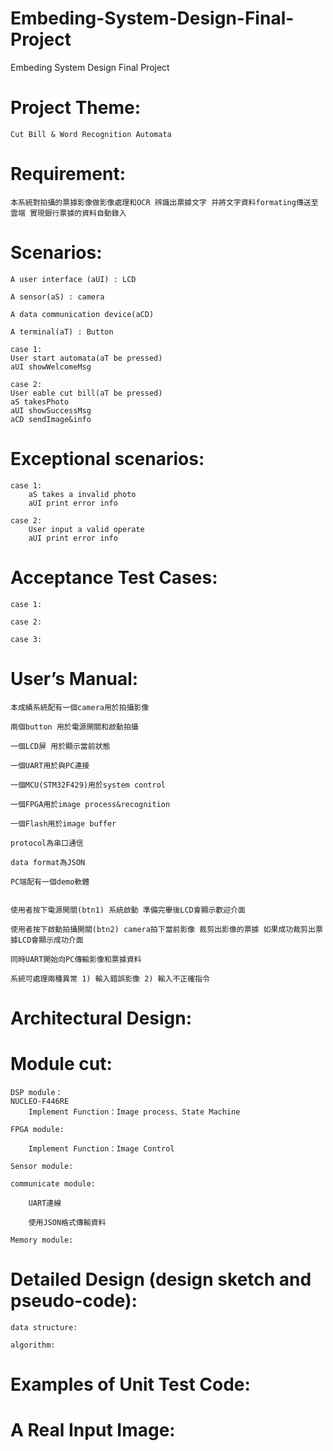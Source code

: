 # Embeding-System-Design-Final-Project
Embeding System Design Final Project

Project Theme:
==============================================
	Cut Bill & Word Recognition Automata

Requirement:
=============================================
	本系統對拍攝的票據影像做影像處理和OCR 辨識出票據文字 并將文字資料formating傳送至雲端 實現銀行票據的資料自動錄入

Scenarios:
=============================================
	A user interface (aUI) : LCD
	
	A sensor(aS) : camera

	A data communication device(aCD)

	A terminal(aT) : Button

	case 1:
	User start automata(aT be pressed)
	aUI showWelcomeMsg

	case 2:
	User eable cut bill(aT be pressed)
	aS takesPhoto
	aUI showSuccessMsg
	aCD sendImage&info

Exceptional scenarios:
=============================================
	case 1:
		aS takes a invalid photo
		aUI print error info

	case 2:
		User input a valid operate
		aUI print error info

Acceptance Test Cases:
=============================================
	case 1:

	case 2:

	case 3:

User’s Manual:
=============================================
	本成績系統配有一個camera用於拍攝影像

	兩個button 用於電源開關和啟動拍攝

	一個LCD屏 用於顯示當前狀態

	一個UART用於與PC連接

	一個MCU(STM32F429)用於system control

	一個FPGA用於image process&recognition

	一個Flash用於image buffer

	protocol為串口通信

	data format為JSON

	PC端配有一個demo軟體


	使用者按下電源開關(btn1) 系統啟動 準備完畢後LCD會顯示歡迎介面

	使用者按下啟動拍攝開關(btn2) camera拍下當前影像 裁剪出影像的票據 如果成功裁剪出票據LCD會顯示成功介面

	同時UART開始向PC傳輸影像和票據資料

	系統可處理兩種異常 1) 輸入錯誤影像 2) 輸入不正確指令

Architectural Design:
=============================================
Module cut:
=============================================
	DSP module：
	NUCLEO-F446RE
		Implement Function：Image process、State Machine

	FPGA module:

		Implement Function：Image Control

	Sensor module:

	communicate module:

	 	UART連線
	 	
	 	使用JSON格式傳輸資料

	Memory module:


Detailed Design (design sketch and pseudo-code):
=============================================
	data structure:

	algorithm:

Examples of Unit Test Code:
=============================================
A Real Input Image:
=============================================
